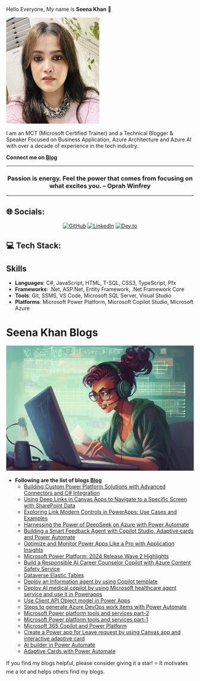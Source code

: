 Hello Everyone, My name is **Seena Khan** 👋

![](/Seena13.jpg)

I am an MCT (Microsoft Certified Trainer) and a Technical Blogger & Speaker Focused on Business Application, Azure Architecture and Azure AI with over a decade of experience in the tech industry.

**Connect me on [Blog](https://dev.to/seenakhan)**

---

<h3 quote align='center'>Passion is energy. Feel the power that comes from focusing on what excites you.
– Oprah Winfrey</h3 quote>

---

## 🌐 Socials:

<p align="center">
  <a href="https://github.com/seenakhan">
  <img src="https://img.shields.io/badge/GitHub-100000?style=for-the-badge&logo=github&logoColor=white" alt="GitHub"></a>
  <a href="https://www.linkedin.com/in/seena-khan-ab1b29123/">
  <img src="https://img.shields.io/badge/linkedin-%230077B5.svg?style=for-the-badge&logo=linkedin&logoColor=white" alt="LinkedIn"></a>
  <a href="https://dev.to/seenakhan">
  <img src="https://img.shields.io/badge/Dev.to-000000?style=for-the-badge&logo=Dev.to&logoColor=#d16c06" alt="Dev.to"></a>
  </p>
  
  
## 💻 Tech Stack:

## Skills
- **Languages**: C#, JavaScript, HTML, T-SQL, CSS3, TypeScript, Pfx
- **Frameworks**: .Net, ASP.Net, Entity Framework, .Net Framework Core
- **Tools**: Git, SSMS, VS Code, Microsoft SQL Server, Visual Studio
- **Platforms**: Microsoft Power Platform, Microsoft Copilot Studio, Microsoft Azure 

# Seena Khan Blogs

![](AI.png)

- **Following are the list of blogs [Blog](https://dev.to/seenakhan)**
    - [Building Custom Power Platform Solutions with Advanced Connectors and C# Integration](https://dev.to/seenakhan/building-custom-power-platform-solutions-with-advanced-connectors-and-c-integration-3ddj)
    - [Using Deep Links in Canvas Apps to Navigate to a Specific Screen with SharePoint Data](https://dev.to/seenakhan/using-deep-links-in-canvas-apps-to-navigate-to-a-specific-screen-with-sharepoint-data-3o35)
    - [Exploring Link Modern Controls in PowerApps: Use Cases and Examples](https://dev.to/seenakhan/exploring-link-modern-controls-in-powerapps-use-cases-and-examples-4j4l)
    - [Harnessing the Power of DeepSeek on Azure with Power Automate](https://dev.to/seenakhan/harnessing-the-power-of-deepseek-on-azure-with-power-automate-jdl)
    - [Building a Smart Feedback Agent with Copilot Studio, Adaptive cards and Power Automate](https://dev.to/seenakhan/building-a-smart-feedback-agent-with-copilot-studio-adaptive-cards-and-power-automate-34id)
    - [Optimize and Monitor Power Apps Like a Pro with Application Insights](https://dev.to/seenakhan/optimize-and-monitor-power-apps-like-a-pro-with-application-insights-20k3)
    - [Microsoft Power Platform: 2024 Release Wave 2 Highlights](https://dev.to/seenakhan/microsoft-power-platform-2024-release-wave-2-plan-29c8)
    - [Build a Responsible AI Career Counselor Copilot with Azure Content Safety Service](https://dev.to/seenakhan/build-a-responsible-ai-career-counselor-copilot-with-azure-content-safety-service-2ik2)
    - [Dataverse Elastic Tables](https://dev.to/seenakhan/dataverse-elastic-tables-570o)
    - [Deploy an Information agent by using Copilot template](https://dev.to/seenakhan/deploy-an-information-agent-by-using-copilot-template-4edh)
    - [Deploy AI medical copilot by using Microsoft healthcare agent service and use it in Powerapps](https://dev.to/seenakhan/deploy-ai-medical-copilot-and-access-it-to-powerapps-50mk)
    - [Use Client API Object model in Power Apps](https://dev.to/seenakhan/use-client-api-object-model-in-power-apps-2odh)
    - [Steps to generate Azure DevOps work items with Power Automate](https://dev.to/seenakhan/steps-to-generate-azure-devops-work-items-with-power-automate-34af)
    - [Microsoft Power platform tools and services part-2](https://dev.to/seenakhan/microsoft-power-platform-tools-and-services-part-2-1hp0)
    - [Microsoft Power platform tools and services part-1](https://dev.to/seenakhan/microsoft-power-platform-tools-and-services-589j)
    - [Microsoft 365 Copilot and Power Platform](https://dev.to/seenakhan/microsoft-365-copilot-and-power-platform-1all)
    - [Create a Power app for Leave request by using Canvas app and interactive adaptive card](https://dev.to/seenakhan/create-a-power-app-for-leave-request-by-using-canvas-app-and-interactive-adaptive-card-3ik5)
    - [AI builder in Power Automate](https://dev.to/seenakhan/ai-builder-in-power-automate-5f13)
    - [Adaptive Cards with Power Automate](https://dev.to/seenakhan/adaptive-cards-with-power-automate-5bcm)
  
If you find my blogs helpful, please consider giving it a star! :star: It motivates me a lot and helps others find my blogs.




